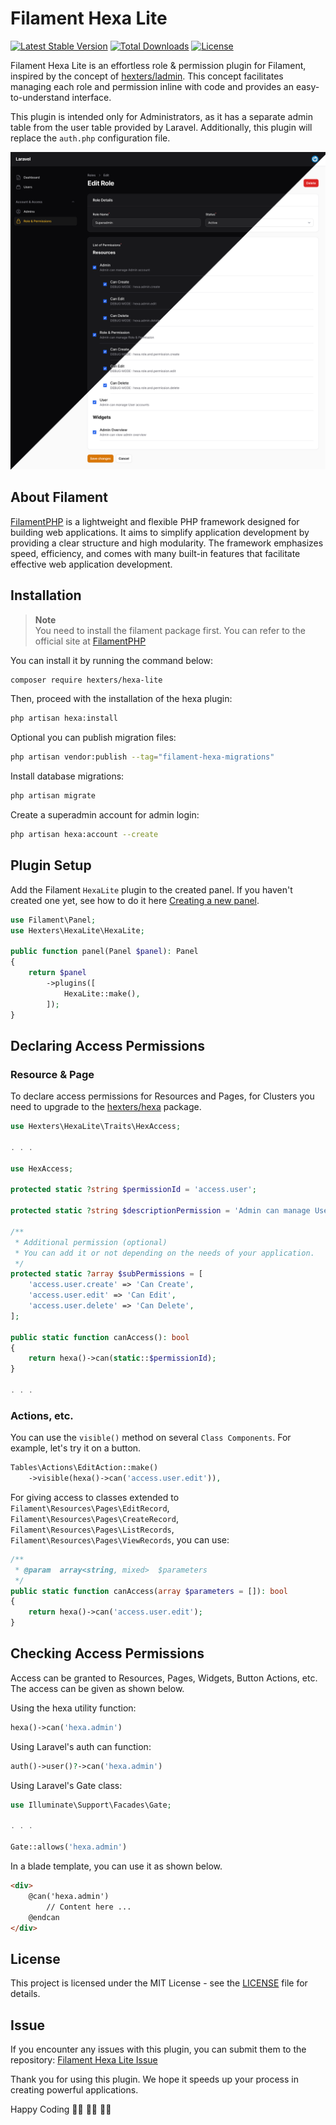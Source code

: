 # Filament Hexa Lite

[![Latest Stable Version](https://poser.pugx.org/hexters/hexa-lite/v/stable)](https://packagist.org/packages/hexters/hexa-lite)
[![Total Downloads](https://poser.pugx.org/hexters/hexa-lite/downloads)](https://packagist.org/packages/hexters/hexa-lite)
[![License](https://poser.pugx.org/hexters/hexa-lite/license)](https://packagist.org/packages/hexters/hexa-lite)


Filament Hexa Lite is an effortless role & permission plugin for Filament, inspired by the concept of [hexters/ladmin](https://github.com/hexters/ladmin). This concept facilitates managing each role and permission inline with code and provides an easy-to-understand interface.

This plugin is intended only for Administrators, as it has a separate admin table from the user table provided by Laravel. Additionally, this plugin will replace the `auth.php` configuration file.

![](https://github.com/hexters/assets/blob/main/hexa/v1/edit.png?raw=true)

## About Filament

[FilamentPHP](https://filamentphp.com/) is a lightweight and flexible PHP framework designed for building web applications. It aims to simplify application development by providing a clear structure and high modularity. The framework emphasizes speed, efficiency, and comes with many built-in features that facilitate effective web application development.

## Installation

> **Note** <br>
You need to install the filament package first. You can refer to the official site at [FilamentPHP](https://filamentphp.com)

You can install it by running the command below:

```bash
composer require hexters/hexa-lite
```

Then, proceed with the installation of the hexa plugin:
```bash
php artisan hexa:install
```

Optional you can publish migration files:
```bash
php artisan vendor:publish --tag="filament-hexa-migrations"
```

Install database migrations:
```bash
php artisan migrate
```

Create a superadmin account for admin login:
```bash
php artisan hexa:account --create
```

## Plugin Setup

Add the Filament `HexaLite` plugin to the created panel. If you haven't created one yet, see how to do it here [Creating a new panel](https://filamentphp.com/docs/3.x/panels/configuration#creating-a-new-panel).

```php
use Filament\Panel;
use Hexters\HexaLite\HexaLite;
 
public function panel(Panel $panel): Panel
{
    return $panel
        ->plugins([
            HexaLite::make(),
        ]);
}
```

## Declaring Access Permissions

### Resource & Page

To declare access permissions for Resources and Pages, for Clusters you need to upgrade to the [hexters/hexa](https://github.com/hexters/hexa-docs) package.

```php
use Hexters\HexaLite\Traits\HexAccess;

. . .

use HexAccess;

protected static ?string $permissionId = 'access.user';

protected static ?string $descriptionPermission = 'Admin can manage User accounts';

/**
 * Additional permission (optional)
 * You can add it or not depending on the needs of your application.
 */
protected static ?array $subPermissions = [
    'access.user.create' => 'Can Create',
    'access.user.edit' => 'Can Edit',
    'access.user.delete' => 'Can Delete',
];

public static function canAccess(): bool
{
    return hexa()->can(static::$permissionId);
}

. . .
```

### Actions, etc.

You can use the `visible()` method on several `Class Components`. For example, let's try it on a button.

```php
Tables\Actions\EditAction::make()
    ->visible(hexa()->can('access.user.edit')),
```

For giving access to classes extended to `Filament\Resources\Pages\EditRecord`, `Filament\Resources\Pages\CreateRecord`, `Filament\Resources\Pages\ListRecords`, `Filament\Resources\Pages\ViewRecords`, you can use:
```php
/**
 * @param  array<string, mixed>  $parameters
 */
public static function canAccess(array $parameters = []): bool
{
    return hexa()->can('access.user.edit');
}
```

## Checking Access Permissions

Access can be granted to Resources, Pages, Widgets, Button Actions, etc. The access can be given as shown below.

Using the hexa utility function:
```php
hexa()->can('hexa.admin')
```

Using Laravel's auth can function:
```php
auth()->user()?->can('hexa.admin')
```

Using Laravel's Gate class:
```php
use Illuminate\Support\Facades\Gate;

. . .

Gate::allows('hexa.admin')
```

In a blade template, you can use it as shown below.

```html
<div>
    @can('hexa.admin')
        // Content here ...
    @endcan
</div>
```

## License
This project is licensed under the MIT License - see the [LICENSE](https://github.com/hexters/hexa-lite/blob/main/LICENSE.md) file for details.

## Issue

If you encounter any issues with this plugin, you can submit them to the repository:
[Filament Hexa Lite Issue](https://github.com/hexters/hexa-lite/issues)

Thank you for using this plugin. We hope it speeds up your process in creating powerful applications.

Happy Coding 🧑‍💻 🧑‍💻 🧑‍💻
